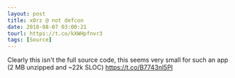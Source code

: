 ```yaml
---
layout: post
title: x0rz @ not defcon
date: 2018-08-07 03:00:21
tourl: https://t.co/kXWHpfnvr3
tags: [Source]
---
```

Clearly this isn't the full source code, this seems very small for such an app (2 MB unzipped and ~22k SLOC) https://t.co/B7743nl5Pl